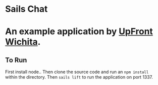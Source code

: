 # Sails Chat

# An example application by [UpFront Wichita](http://upfrontwichita.com).

## To Run

First install node.. Then clone the source code and run an `npm install` within the directory. Then `sails lift` to run the application on port 1337.

